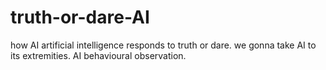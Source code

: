 # truth-or-dare-AI
how AI artificial intelligence responds to truth or dare.
we gonna take AI to its extremities.
AI behavioural observation.
